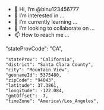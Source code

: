 - 👋 Hi, I’m @binu123456777
- 👀 I’m interested in ...
- 🌱 I’m currently learning ...
- 💞️ I’m looking to collaborate on ...
- 📫 How to reach me ...

<!---
binu123456777/binu123456777 is a ✨ special ✨ repository because its `README.md` (this file) appears on your GitHub profile.
You can click the Preview link to take a look at your changes.
---> "stateProvCode": "CA",
    "stateProv": "California",
    "district": "Santa Clara County",
    "city": "Mountain View",
    "geonameId": 5375480,
    "zipCode": "94043",
    "latitude": 37.3861,
    "longitude": -122.084,
    "gmtOffset": -7,
    "timeZone": "America\/Los_Angeles",
    
